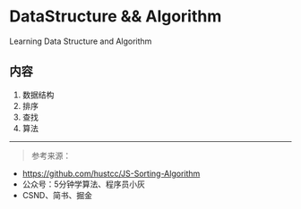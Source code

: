 # DataStructure && Algorithm
Learning Data Structure and Algorithm
 
## 内容
1. 数据结构
2. 排序
3. 查找 
4. 算法

 
--- 
> 参考来源：
- https://github.com/hustcc/JS-Sorting-Algorithm 
- 公众号：5分钟学算法、程序员小灰
- CSND、简书、掘金

